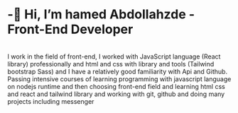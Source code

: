 <h1> -👋 Hi,  I’m hamed Abdollahzde - Front-End Developer
 </h1>
<br>
I work in the field of front-end, I worked with JavaScript language (React library) professionally and html and css with library and tools (Tailwind bootstrap Sass) and I have a relatively good familiarity with Api and Github.
<br>
Passing intensive courses of learning programming with javascript language on nodejs runtime and then choosing front-end field and learning html css and react and tailwind library and working with git, github and doing many projects including messenger

